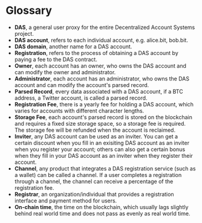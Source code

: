 # Glossary

* **DAS**, a general user proxy for the entire Decentralized Account Systems project.
* **DAS account**, refers to each individual account, e.g. alice.bit, bob.bit.
* **DAS domain**, another name for a DAS account.
* **Registration**, refers to the process of obtaining a DAS account by paying a fee to the DAS contract.
* **Owner**, each account has an owner, who owns the DAS account and can modify the owner and administrator.
* **Administrator**, each account has an administrator, who owns the DAS account and can modify the account's parsed record.
* **Parsed Record**, every data associated with a DAS account, if a BTC address, a Twitter account, is called a parsed record.
* **Registration Fee**, there is a yearly fee for holding a DAS account, which varies for accounts with different character lengths.
* **Storage Fee**, each account's parsed record is stored on the blockchain and requires a fixed size storage space, so a storage fee is required. The storage fee will be refunded when the account is reclaimed.
* **Inviter**, any DAS account can be used as an inviter. You can get a certain discount when you fill in an exisiting DAS account as an inviter when you register your account; others can also get a certain bonus when they fill in your DAS account as an inviter when they register their account.
* **Channel**, any product that integrates a DAS registration service (such as a wallet) can be called a channel. If a user completes a registration through a channel, the channel can receive a percentage of the registration fee.
* **Registrar**, an organization/individual that provides a registration interface and payment method for users.
* **On-chain time**, the time on the blockchain, which usually lags slightly behind real world time and does not pass as evenly as real world time.

